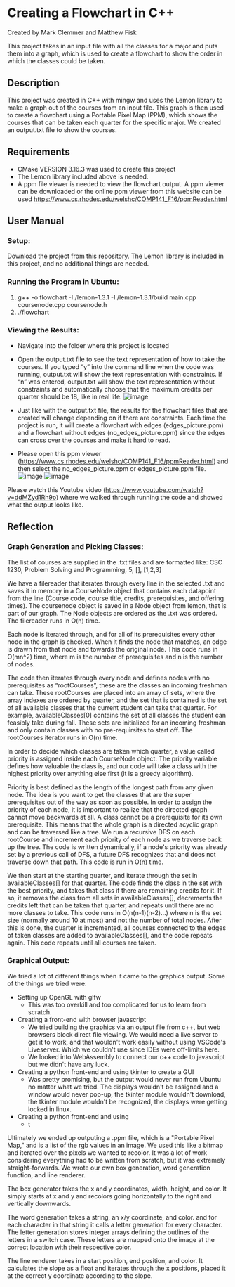 # Creating a Flowchart in C++
Created by Mark Clemmer and Matthew Fisk

This project takes in an input file with all the classes for a major and puts them into a graph, which is used to create a flowchart to show the order in which the classes could be taken.

## Description
This project was created in C++ with mingw and uses the Lemon library to make a graph out of the courses from an input file. This graph is then used to create a flowchart using a Portable Pixel Map (PPM), which shows the courses that can be taken each quarter for the specific major. We created an output.txt file to show the courses.

## Requirements
- CMake VERSION 3.16.3 was used to create this project
- The Lemon library included above is needed.
- A ppm file viewer is needed to view the flowchart output. A ppm viewer can be downloaded or the online ppm viewer from this website can be used https://www.cs.rhodes.edu/welshc/COMP141_F16/ppmReader.html

## User Manual
### Setup:
Download the project from this repository. The Lemon library is included in this project, and no additional things are needed.
### Running the Program in Ubuntu:
1) g++ -o flowchart -I./lemon-1.3.1 -I./lemon-1.3.1/build main.cpp coursenode.cpp coursenode.h
2) ./flowchart

### Viewing the Results:
- Navigate into the folder where this project is located
- Open the output.txt file to see the text representation of how to take the courses. If you typed “y” into the command line when the code was running, output.txt will show the text representation with constraints. If “n” was entered, output.txt will show the text representation without constraints and automatically choose that the maximum credits per quarter should be 18, like in real life.
![image](https://user-images.githubusercontent.com/94164990/226266583-35ca4be2-82e8-44f1-9fad-9184ca807e50.png)

- Just like with the output.txt file, the results for the flowchart files that are created will change depending on if there are constraints. Each time the project is run, it will create a flowchart with edges (edges_picture.ppm) and a flowchart without edges (no_edges_picture.ppm) since the edges can cross over the courses and make it hard to read.
- Please open this ppm viewer (https://www.cs.rhodes.edu/welshc/COMP141_F16/ppmReader.html) and then select the no_edges_picture.ppm or edges_picture.ppm file.
![image](https://user-images.githubusercontent.com/94164990/226267737-f931db2f-7bdb-4845-8a53-0cddae4bcf05.png)
![image](https://user-images.githubusercontent.com/94164990/226267829-e38245f8-586e-46b6-a1dd-d724316fd025.png)


Please watch this Youtube video (https://www.youtube.com/watch?v=ddMZyd1Rh9o) where we walked through running the code and showed what the  output looks like.

## Reflection
### Graph Generation and Picking Classes:
The list of courses are supplied in the .txt files and are formatted like:
CSC 1230, Problem Solving and Programming, 5, [], [1,2,3]

We have a filereader that iterates through every line in the selected .txt and saves it in memory in a CourseNode object that contains each datapoint from the line (Course code, course title, credits, prerequisites, and offering times). The coursenode object is saved in a Node object from lemon, that is part of our graph. The Node objects are ordered as the .txt was ordered. The filereader runs in O(n) time.

Each node is iterated through, and for all of its prerequisites every other node in the graph is checked. When it finds the node that matches, an edge is drawn from that node and towards the original node. This code runs in O(mn^2) time, where m is the number of prerequisites and n is the number of nodes.

The code then iterates through every node and defines nodes with no prerequisites as “rootCourses”, these are the classes an incoming freshman can take. These rootCourses are placed into an array of sets, where the array indexes are ordered by quarter, and the set that is contained is the set of all available classes that the current student can take that quarter. For example, availableClasses[0] contains the set of all classes the student can feasibly take during fall. These sets are initialized for an incoming freshman and only contain classes with no pre-requirsites to start off. The rootCourses iterator runs in O(n) time.

In order to decide which classes are taken which quarter, a value called priority is assigned inside each CourseNode object. The priority variable defines how valuable the class is, and our code will take a class with the highest priority over anything else first (it is a greedy algorithm).

Priority is best defined as the length of the longest path from any given node. The idea is you want to get the classes that are the super prerequisites out of the way as soon as possible. In order to assign the priority of each node, it is important to realize that the directed graph cannot move backwards at all. A class cannot be a prerequisite for its own prerequisite. This means that the whole graph is a directed acyclic graph and can be traversed like a tree. We run a recursive DFS on each rootCourse and increment each priority of each node as we traverse back up the tree. The code is written dynamically, if a node's priority was already set by a previous call of DFS, a future DFS recognizes that and does not traverse down that path. This code is run in O(n) time.

We then start at the starting quarter, and iterate through the set in availableClasses[] for that quarter. The code finds the class in the set with the best priority, and takes that class if there are remaining credits for it. If so, it removes the class from all sets in availableClasses[], decrements the credits left that can be taken that quarter, and repeats until there are no more classes to take. This code runs in O(n(n-1)(n-2)...) where n is the set size (normally around 10 at most) and not the number of total nodes. After this is done, the quarter is incremented, all courses connected to the edges of taken classes are added to availableClasses[], and the code repeats again. This code repeats until all courses are taken.

### Graphical Output:
We tried a lot of different things when it came to the graphics output. Some of the things we tried were:
- Setting up OpenGL with glfw
  - This was too overkill and too complicated for us to learn from scratch.
- Creating a front-end with browser javascript
  - We tried building the graphics via an output file from c++, but web browsers block direct file viewing. We would need a live server to get it to work, and that wouldn't work easily without using VSCode's Liveserver. Which we couldn't use since IDEs were off-limits here.
  - We looked into WebAssembly to connect our c++ code to javascript but we didn't have any luck.
- Creating a python front-end and using tkinter to create a GUI
  - Was pretty promising, but the output would never run from Ubuntu no matter what we tried. The displays wouldn't be assigned and a window would never pop-up, the tkinter module wouldn't download, the tkinter module wouldn't be recognized, the displays were getting locked in linux.
- Creating a python front-end and using
  - t

Ultimately we ended up outputing a .ppm file, which is a "Portable Pixel Map," and is a list of the rgb values in an image. We used this like a bitmap and iterated over the pixels we wanted to recolor. It was a lot of work considering everything had to be written from scratch, but it was extremely straight-forwards. We wrote our own box generation, word generation function, and line renderer.

The box generator takes the x and y coordinates, width, height, and color. It simply starts at x and y and recolors going horizontally to the right and vertically downwards.

The word generation takes a string, an x/y coordinate, and color. and for each character in that string it calls a letter generation for every character. The letter generation stores integer arrays defining the outlines of the letters in a switch case. These letters are mapped onto the image at the correct location with their respective color.

The line renderer takes in a start position, end position, and color. It calculates the slope as a float and iterates through the x positions, placed it at the correct y coordinate according to the slope.
